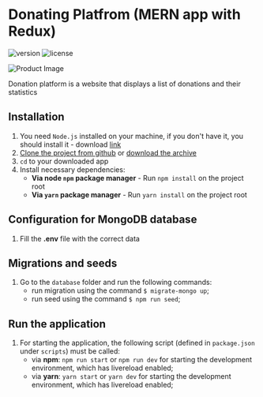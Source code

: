 # Donating Platfrom (MERN app with Redux)

![version](https://img.shields.io/badge/version-1.0.0-blue.svg) ![license](https://img.shields.io/badge/license-MIT-blue.svg)

![Product Image](https://a.radikal.ru/a15/1910/63/e8131b6895be.jpg)

Donation platform is a website that displays a list of donations and their statistics

## Installation

1. You need `Node.js` installed on your machine, if you don't have it, you should install it - download [link](https://nodejs.org/en/download/)
2. [Clone the project from github](https://github.com/genyaevgeney/react-mongodb-api) or [download the archive](https://github.com/genyaevgeney/react-mongodb-api)
3. `cd` to your downloaded app
4. Install necessary dependencies:
    - **Via node `npm` package manager** - Run `npm install` on the project root
    - **Via `yarn` package manager** - Run `yarn install` on the project root

## Configuration for MongoDB database

1. Fill the **.env** file with the correct data

## Migrations and seeds

1. Go to the `database` folder and run the following commands:
    - run migration using the command `$ migrate-mongo up`;
    - run seed using the command `$ npm run seed`;

## Run the application

1. For starting the application, the following script (defined in `package.json` under `scripts`) must be called:
    - via **npm**: `npm run start` or `npm run dev` for starting the development environment, which has livereload enabled;
    - via **yarn**: `yarn start` or `yarn dev` for starting the development environment, which has livereload enabled;
